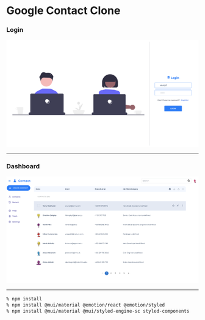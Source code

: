 # Google Contact Clone
### Login 
![Google Contact Clone](./public/login_page.png)

---
### Dashboard
![Dashboard Page](./public/dashboard_page.png)

---

```
% npm install
% npm install @mui/material @emotion/react @emotion/styled
% npm install @mui/material @mui/styled-engine-sc styled-components
```

